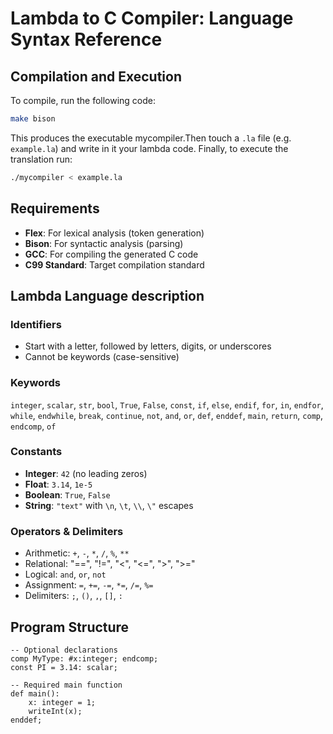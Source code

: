 # Lambda to C Compiler: Language Syntax Reference

## Compilation and Execution

To compile, run the following code:

```bash
make bison
```

This produces the executable mycompiler.Then touch a ```.la``` file (e.g. ```example.la```) and write in it your lambda code. Finally, to execute the translation run:

```bash
./mycompiler < example.la
``` 

## Requirements
- **Flex**: For lexical analysis (token generation)
- **Bison**: For syntactic analysis (parsing)
- **GCC**: For compiling the generated C code
- **C99 Standard**: Target compilation standard

## Lambda Language description

### Identifiers
- Start with a letter, followed by letters, digits, or underscores
- Cannot be keywords (case-sensitive)

### Keywords
`integer`, `scalar`, `str`, `bool`, `True`, `False`, `const`, `if`, `else`, `endif`, `for`, `in`, `endfor`, `while`, `endwhile`, `break`, `continue`, `not`, `and`, `or`, `def`, `enddef`, `main`, `return`, `comp`, `endcomp`, `of`

### Constants
- **Integer**: `42` (no leading zeros)
- **Float**: `3.14`, `1e-5`
- **Boolean**: `True`, `False`
- **String**: `"text"` with `\n`, `\t`, `\\`, `\"` escapes

### Operators & Delimiters
- Arithmetic: `+`, `-`, `*`, `/`, `%`, `**`
- Relational: "==", "!=", "<", "<=", ">", ">="
- Logical: `and`, `or`, `not`
- Assignment: `=`, `+=`, `-=`, `*=`, `/=`, `%=`
- Delimiters: `;`, `()`, `,`, `[]`, `:`

## Program Structure
```lambda
-- Optional declarations
comp MyType: #x:integer; endcomp;
const PI = 3.14: scalar;

-- Required main function
def main():
    x: integer = 1;
    writeInt(x);
enddef;
